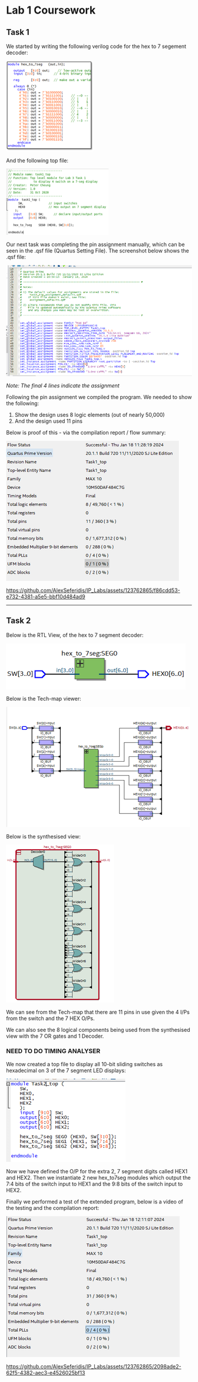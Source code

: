 # Lab 1 Coursework #

## Task 1 ## 

We started by writing the following verilog code for the hex to 7 segement decoder:

![7segmen](task1/7seg_verilog.png)

And the following top file:

![toptask1](task1/top_verilog.png)

Our next task was completing the pin assignment manually, which can be seen in the .qsf file (Quartus Setting File). The screenshot below shows the .qsf file:

![manualassignment](task1/manualpinasignmentproof.PNG)

*Note: The final 4 lines indicate the assignment*

Following the pin assignment we compiled the program. We needed to show the following:

1. Show the design uses 8 logic elements (out of nearly 50,000)
2. And the design used 11 pins

Below is proof of this - via the compilation report / flow summary:

![flowsumt1](task1/flowsummarytask1.PNG)

https://github.com/AlexSeferidis/IP_Labs/assets/123762865/f86cdd53-e732-4381-a5e5-bbf10d484ad9



---
## Task 2 ##

Below is the RTL View, of the hex to 7 segment decoder:

![rtl](task2/rtlview.PNG)

Below is the Tech-map viewer:

![tmap](task2/techmapviewerpostmapping.PNG)

Below is the synthesised view:

![synview](task2/symthesisedview.PNG)

We can see from the Tech-map that there are 11 pins in use given the 4 I/Ps from the switch and the 7 HEX O/Ps.

We can also see the 8 logical components being used from the synthesised view with the 7 OR gates and 1 Decoder.

### **NEED TO DO TIMING ANALYSER** ###

We now created a top file to display all 10-bit sliding switches as hexadecimal on 3 of the 7 segment LED displays:

![t2top](task2/task2top.PNG)

Now we have defined the O/P for the extra 2, 7 segment digits called HEX1 and HEX2. Then we instantiate 2 new hex_to7seg modules which output the 7:4 bits of the switch input to HEX1 and the 9:8 bits of the switch input to HEX2.

Finally we performed a test of the extended program, below is a video of the testing and the compilation report:

![compreportt2](task2/compilationreport.PNG)


https://github.com/AlexSeferidis/IP_Labs/assets/123762865/2098ade2-62f5-4382-aec3-e4526025bf13

